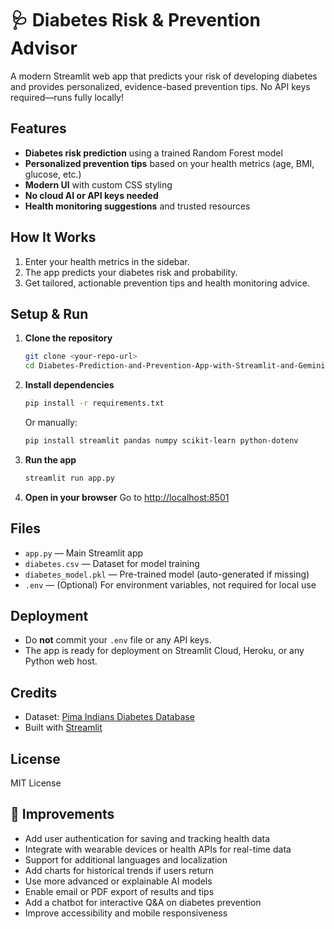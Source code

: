 # 🩺 Diabetes Risk & Prevention Advisor

A modern Streamlit web app that predicts your risk of developing diabetes and provides personalized, evidence-based prevention tips. No API keys required—runs fully locally!

## Features
- **Diabetes risk prediction** using a trained Random Forest model
- **Personalized prevention tips** based on your health metrics (age, BMI, glucose, etc.)
- **Modern UI** with custom CSS styling
- **No cloud AI or API keys needed**
- **Health monitoring suggestions** and trusted resources

## How It Works
1. Enter your health metrics in the sidebar.
2. The app predicts your diabetes risk and probability.
3. Get tailored, actionable prevention tips and health monitoring advice.

## Setup & Run
1. **Clone the repository**
   ```bash
   git clone <your-repo-url>
   cd Diabetes-Prediction-and-Prevention-App-with-Streamlit-and-Gemini-AI
   ```
2. **Install dependencies**
   ```bash
   pip install -r requirements.txt
   ```
   Or manually:
   ```bash
   pip install streamlit pandas numpy scikit-learn python-dotenv
   ```
3. **Run the app**
   ```bash
   streamlit run app.py
   ```
4. **Open in your browser**
   Go to [http://localhost:8501](http://localhost:8501)

## Files
- `app.py` — Main Streamlit app
- `diabetes.csv` — Dataset for model training
- `diabetes_model.pkl` — Pre-trained model (auto-generated if missing)
- `.env` — (Optional) For environment variables, not required for local use

## Deployment
- Do **not** commit your `.env` file or any API keys.
- The app is ready for deployment on Streamlit Cloud, Heroku, or any Python web host.

## Credits
- Dataset: [Pima Indians Diabetes Database](https://www.kaggle.com/datasets/uciml/pima-indians-diabetes-database)
- Built with [Streamlit](https://streamlit.io/)

## License
MIT License

## 🚀 Improvements
- Add user authentication for saving and tracking health data
- Integrate with wearable devices or health APIs for real-time data
- Support for additional languages and localization
- Add charts for historical trends if users return
- Use more advanced or explainable AI models
- Enable email or PDF export of results and tips
- Add a chatbot for interactive Q&A on diabetes prevention
- Improve accessibility and mobile responsiveness
